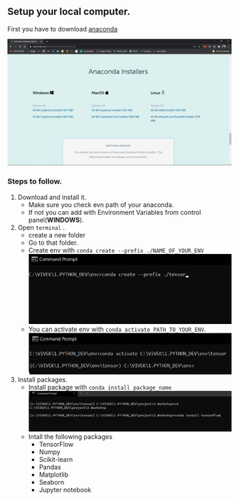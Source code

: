 ## Setup your local computer.

First you have to download [anaconda](https://www.anaconda.com/products/individual#Downloads)

<img title="" src="Anaconda.png" alt="img" data-align="center">

### Steps to follow.
1. Download and install it.
   - Make sure you check evn path of your anaconda.
   - If not you can add with Environment Variables from control panel(**WINDOWS**).
2. Open `terminal` .
   - create a new folder
   - Go to that folder.
   - Create env with `conda create --prefix ./NAME_OF_YOUR_ENV`
   ![](./terminal.png)
   - You can activate env with `conda activate PATH_TO_YOUR_ENV`.
   ![](./Activated_terminal.png)
3. Install packages.
   - Install package with `conda install package_name`
   ![](./Install_package.png)
   - Intall the following packages
     - TensorFlow
     - Numpy
     - Scikit-learn
     - Pandas
     - Matplotlib
     - Seaborn
     - Jupyter notebook

